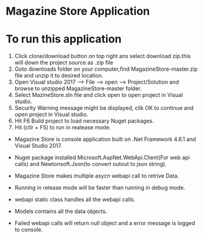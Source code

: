 # Magazine Store Application

# To run this application 

1. Click clone/download button on top right ans select download zip.this will down the project source as .zip file
2. Goto downloads folder on your computer,find MagazineStore-master.zip file and unzip it to desired location.
3. Open Visual studio 2017 --> File --> open --> Project/Solution and browse to unzipped MagazineStore-master folder.
4. Select MazineStore.sln file and click open to open project in Visual studio.
5. Security Warning message might be displayed, clik OK to continue and  open project in Visual studio.
3. Hit F6 Build project to load necessary Nuget packages.
4. Hit (ctlr + F5) to run in realease mode.

* Magazine Store is console application built on .Net Framework 4.6.1 and Visual Studio 2017.

* Nuget package installed Microsoft.AspNet.WebApi.Client(For web api calls) and Newtonsoft.Json(to convert outout to json string).

* Magazine Store makes multiple asycn webapi call to retrive Data.

* Running in release mode will be faster than running in debug mode.

 * webapi static class handles all the webapi calls.

 * Models contains all the data objects.

 * Failed webapi calls will return null object and a error message is logged to console.

